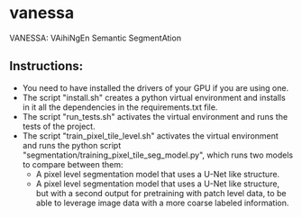 # vanessa

VANESSA: VAihiNgEn Semantic SegmentAtion

## Instructions:
- You need to have installed the drivers of your GPU if you are using one.
- The script "install.sh" creates a python virtual environment and installs in 
  it all the dependencies in the requirements.txt file.
- The script "run_tests.sh" activates the virtual environment and runs the 
  tests of the project.
- The script "train_pixel_tile_level.sh"  activates the virtual environment 
  and runs the python script "segmentation/training_pixel_tile_seg_model.py", 
  which runs two models to compare between them:
  - A pixel level segmentation model that uses a U-Net like structure.
  - A pixel level segmentation model that uses a U-Net like structure, but 
    with a second output for pretraining with patch level data, to be 
    able to leverage image data with a more coarse labeled information.
